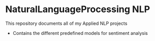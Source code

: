 # NaturalLanguageProcessing NLP
This repository documents all of my Applied NLP projects

- Contains the different predefined models for sentiment analysis

